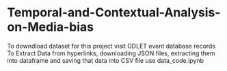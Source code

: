 # Temporal-and-Contextual-Analysis-on-Media-bias

To downdload dataset for this project visit GDLET event database records
To Extract Data from hyperlinks, downloading JSON files, extracting them into dataframe and saving that data into CSV file use data_code.ipynb
